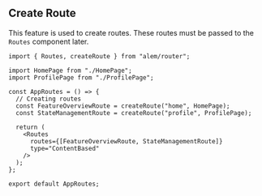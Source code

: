 ## Create Route

This feature is used to create routes. These routes must be passed to the `Routes` component later.

```tsx
import { Routes, createRoute } from "alem/router";

import HomePage from "./HomePage";
import ProfilePage from "./ProfilePage";

const AppRoutes = () => {
  // Creating routes
  const FeatureOverviewRoute = createRoute("home", HomePage);
  const StateManagementRoute = createRoute("profile", ProfilePage);

  return (
    <Routes
      routes={[FeatureOverviewRoute, StateManagementRoute]}
      type="ContentBased"
    />
  );
};

export default AppRoutes;
```
